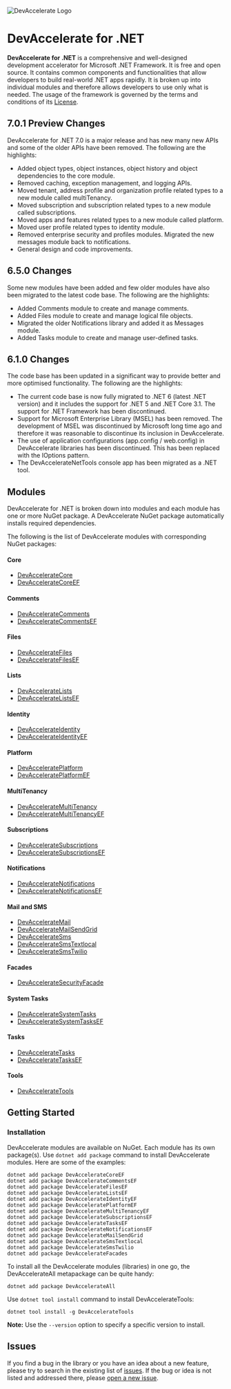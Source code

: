 ![DevAccelerate Logo](https://github.com/ejyle/devaccelerate-dotnet/blob/dev/assets/da_logo_sm.png?raw=true)
# DevAccelerate for .NET

**DevAccelerate for .NET** is a comprehensive and well-designed development accelerator for Microsoft .NET Framework. It is free and open source. It contains common components and functionalities that allow developers to build real-world .NET apps rapidly. It is broken up into individual modules and therefore allows developers to use only what is needed. The usage of the framework is governed by the terms and conditions of its [License](https://github.com/devaccelerate/DevAccelerateNet/blob/master/LICENSE).

## 7.0.1 Preview Changes
DevAccelerate for .NET 7.0 is a major release and has new many new APIs and some of the older APIs have been removed. The following are the highlights:
* Added object types, object instances, object history and object dependencies to the core module.
* Removed caching, exception management, and logging APIs.
* Moved tenant, address profile and organization profile related types to a new module called multiTenancy.
* Moved subscription and subscription related types to a new module called subscriptions.
* Moved apps and features related types to a new module called platform.
* Moved user profile related types to identity module.
* Removed enterprise security and profiles modules.
  Migrated the new messages module back to notifications.
* General design and code improvements.

## 6.5.0 Changes
Some new modules have been added and few older modules have also been migrated to the latest code base. The following are the highlights:
* Added Comments module to create and manage comments.
* Added Files module to create and manage logical file objects.
* Migrated the older Notifications library and added it as Messages module.
* Added Tasks module to create and manage user-defined tasks.

## 6.1.0 Changes
The code base has been updated in a significant way to provide better and more optimised functionality. The following are the highlights:
* The current code base is now fully migrated to .NET 6 (latest .NET version) and it includes the support for .NET 5 and .NET Core 3.1. The support for .NET Framework has been discontinued.
* Support for Microsoft Enterprise Library (MSEL) has been removed. The development of MSEL was discontinued by Microsoft long time ago and therefore it was reasonable to discontinue its inclusion in DevAccelerate.
* The use of application configurations (app.config / web.config) in DevAccelerate libraries has been discontinued. This has been replaced with the IOptions pattern.
* The DevAccelerateNetTools console app has been migrated as a .NET tool.

## Modules

DevAccelerate for .NET is broken down into modules and each module has one or more NuGet package. A DevAccelerate NuGet package automatically installs required dependencies.

The following is the list of DevAccelerate modules with corresponding NuGet packages:
#### Core
* [DevAccelerateCore](https://www.nuget.org/packages/DevAccelerateCore)
* [DevAccelerateCoreEF](https://www.nuget.org/packages/DevAccelerateCoreEF)
#### Comments
* [DevAccelerateComments](https://www.nuget.org/packages/DevAccelerateComments)
* [DevAccelerateCommentsEF](https://www.nuget.org/packages/DevAccelerateCommentsEF)
#### Files
* [DevAccelerateFiles](https://www.nuget.org/packages/DevAccelerateFiles)
* [DevAccelerateFilesEF](https://www.nuget.org/packages/DevAccelerateFilesEF)
#### Lists
* [DevAccelerateLists](https://www.nuget.org/packages/DevAccelerateLists/)
* [DevAccelerateListsEF](https://www.nuget.org/packages/DevAccelerateListsEF/)
#### Identity
* [DevAccelerateIdentity](https://www.nuget.org/packages/DevAccelerateIdentity/)
* [DevAccelerateIdentityEF](https://www.nuget.org/packages/DevAccelerateIdentityEF/)
#### Platform
* [DevAcceleratePlatform](https://www.nuget.org/packages/DevAcceleratePlatform)
* [DevAcceleratePlatformEF](https://www.nuget.org/packages/DevAcceleratePlatformEF)
#### MultiTenancy
* [DevAccelerateMultiTenancy](https://www.nuget.org/packages/DevAccelerateMultiTenancy/)
* [DevAccelerateMultiTenancyEF](https://www.nuget.org/packages/DevAccelerateMultiTenancyEF/)
#### Subscriptions
* [DevAccelerateSubscriptions](https://www.nuget.org/packages/DevAccelerateSubscriptions/)
* [DevAccelerateSubscriptionsEF](https://www.nuget.org/packages/DevAccelerateSubscriptionsEF/)
#### Notifications
* [DevAccelerateNotifications](https://www.nuget.org/packages/DevAccelerateNotifications)
* [DevAccelerateNotificationsEF](https://www.nuget.org/packages/DevAccelerateNotificationsEF)
#### Mail and SMS
* [DevAccelerateMail](https://www.nuget.org/packages/DevAccelerateMail/)
* [DevAccelerateMailSendGrid](https://www.nuget.org/packages/DevAccelerateMailSendGrid/)
* [DevAccelerateSms](https://www.nuget.org/packages/DevAccelerateSms/)
* [DevAccelerateSmsTextlocal](https://www.nuget.org/packages/DevAccelerateSmsTextlocal/)
* [DevAccelerateSmsTwilio](https://www.nuget.org/packages/DevAccelerateSmsTwilio/)
#### Facades
* [DevAccelerateSecurityFacade](https://www.nuget.org/packages/DevAccelerateSecurityFacade/)
#### System Tasks
* [DevAccelerateSystemTasks](https://www.nuget.org/packages/DevAccelerateSystemTasks/)
* [DevAccelerateSystemTasksEF](https://www.nuget.org/packages/DevAccelerateSystemTasksEF/)
#### Tasks
* [DevAccelerateTasks](https://www.nuget.org/packages/DevAccelerateTasks)
* [DevAccelerateTasksEF](https://www.nuget.org/packages/DevAccelerateTasksEF)
#### Tools
* [DevAccelerateTools](https://www.nuget.org/packages/DevAccelerateTools/)

## Getting Started
### Installation
DevAccelerate modules are available on NuGet. Each module has its own package(s). Use ```dotnet add package``` command to install DevAccelerate modules. Here are some of the examples:
```
dotnet add package DevAccelerateCoreEF
dotnet add package DevAccelerateCommentsEF
dotnet add package DevAccelerateFilesEF
dotnet add package DevAccelerateListsEF
dotnet add package DevAccelerateIdentityEF
dotnet add package DevAcceleratePlatformEF
dotnet add package DevAccelerateMultiTenancyEF
dotnet add package DevAccelerateSubscriptionsEF
dotnet add package DevAccelerateTasksEF
dotnet add package DevAccelerateNotificationsEF
dotnet add package DevAccelerateMailSendGrid
dotnet add package DevAccelerateSmsTextlocal
dotnet add package DevAccelerateSmsTwilio
dotnet add package DevAccelerateFacades
```
To install all the DevAccelerate modules (libraries) in one go, the DevAccelerateAll metapackage can be quite handy:
```
dotnet add package DevAccelerateAll
```
Use ```dotnet tool install``` command to install DevAccelerateTools:
```
dotnet tool install -g DevAccelerateTools
```
**Note:** Use the ```--version``` option to specify a specific version to install.

## Issues

If you find a bug in the library or you have an idea about a new feature, please try to search in the existing list of [issues](https://github.com/devaccelerate/DevAccelerateNet/issues). If the bug or idea is not listed and addressed there, please [open a new issue](https://github.com/devaccelerate/DevAccelerateNet/issues/new).
